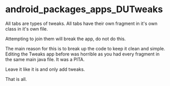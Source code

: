 android_packages_apps_DUTweaks
==============================

All tabs are types of tweaks. All tabs have their own fragment in it's own class in it's own file. 

Attempting to join them will break the app, do not do this. 

The main reason for this is to break up the code to keep it clean and simple. Editing the Tweaks app before was horrible as you had every fragment in the same main java file. It was a PITA. 

Leave it like it is and only add tweaks. 

That is all.
